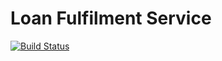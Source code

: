 # Loan Fulfilment Service

[![Build Status](https://travis-ci.org/loanfulfilment/loan-fulfilment-service.svg?branch=master)](https://travis-ci.org/loanfulfilment/loan-fulfilment-service.svg?branch=master)


